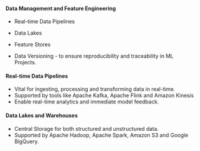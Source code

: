 #### Data Management and Feature Engineering 

- Real-time Data Pipelines 
- Data Lakes 
- Feature Stores 

- Data Versioning - to ensure reproducibility and traceability in ML Projects. 

#### Real-time Data Pipelines 

- Vital for ingesting, processing and transforming data in real-time. 
- Supported by tools like Apache Kafka, Apache Flink and Amazon Kinesis 
- Enable real-time analytics and immediate model feedback. 

#### Data Lakes and Warehouses 
- Central Storage for both structured and unstructured data. 
- Supported by Apache Hadoop, Apache Spark, Amazon S3 and Google BigQuery. 

